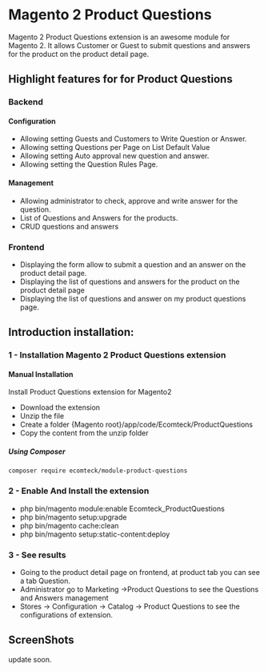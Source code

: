 # Magento 2 Product Questions
Magento 2 Product Questions extension is an awesome module for Magento 2. 
It allows Customer or Guest to submit questions and answers for the product on the product detail page.

## Highlight features for for Product Questions

### Backend

#### Configuration
- Allowing setting Guests and Customers to Write Question or Answer.
- Allowing setting Questions per Page on List Default Value
- Allowing setting Auto approval new question and answer.
- Allowing setting the Question Rules Page.
#### Management
- Allowing administrator to check, approve and write answer for the question.
- List of Questions and Answers for the products.
- CRUD questions and answers

### Frontend
- Displaying the form allow to submit a question and an answer on the product detail page.
- Displaying the list of questions and answers for the product on the product detail page
- Displaying the list of questions and answer on my product questions page.

## Introduction installation:

### 1 - Installation Magento 2 Product Questions extension
#### Manual Installation
Install Product Questions extension for Magento2
 * Download the extension
 * Unzip the file
 * Create a folder {Magento root}/app/code/Ecomteck/ProductQuestions
 * Copy the content from the unzip folder


##### Using Composer

```
composer require ecomteck/module-product-questions

```

### 2 - Enable And Install the extension
 * php bin/magento module:enable Ecomteck_ProductQuestions
 * php bin/magento setup:upgrade
 * php bin/magento cache:clean
 * php bin/magento setup:static-content:deploy

### 3 - See results
- Going to the product detail page on frontend, at product tab you can see a tab Question.
- Administrator go to Marketing ->Product Questions to see the Questions and Answers management
- Stores -> Configuration -> Catalog -> Product Questions to see the configurations of extension.

## ScreenShots
update soon.

